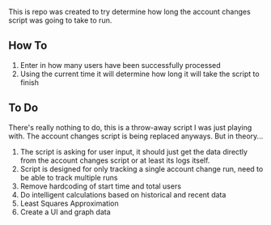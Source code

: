 This is repo was created to try determine how long the account changes script was going to take to run.

How To
------
  1. Enter in how many users have been successfully processed
  2. Using the current time it will determine how long it will take the script to finish

To Do
-----
There's really nothing to do, this is a throw-away script I was just playing with. The account changes script is being replaced anyways. But in theory...
  1. The script is asking for user input, it should just get the data directly from the account changes script or at least its logs itself.
  2. Script is designed for only tracking a single account change run, need to be able to track multiple runs
  3. Remove hardcoding of start time and total users
  4. Do intelligent calculations based on historical and recent data
  5. Least Squares Approximation
  6. Create a UI and graph data